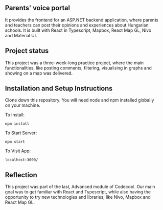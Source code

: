 ## Parents' voice portal

It provides the frontend for an ASP.NET backend application, where parents and teachers can post their opinions and experiences about Hungarian schools. It is built with React in Typescript, Mapbox, React Map GL, Nivo and Material UI. 

## Project status

This project was a three-week-long practice project, where the main functionalities, like posting comments, filtering, visualising in graphs and showing on a map was delivered.

## Installation and Setup Instructions

Clone down this repository. You will need node and npm installed globally on your machine.

To Install:

`npm install`  

To Start Server:

`npm start`  

To Visit App:

`localhost:3000/`

## Reflection

This project was part of the last, Advanced module of Codecool. Our main goal was to get familiar with React and Typescript, while also having the opportunity to try new technologies and libraries, like Nivo, Mapbox and React Map GL. 

